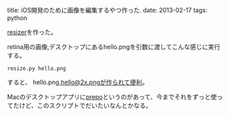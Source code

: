 title: iOS開発のために画像を編集するやつ作った.
date: 2013-02-17
tags: python


[resizer](https://github.com/okamurayasuyuki/resizer)を作った。

retina用の画像,デスクトップにあるhello.pngを引数に渡してこんな感じに実行する。

	resize.py hello.png


すると、
hello.png,hello@2x.pngが作られて便利。

Macのデスクトップアプリに[prepo](https://itunes.apple.com/jp/app/prepo/id476533227?mt=1://itunes.apple.com/jp/app/prepo/id476533227?mt=12)というのがあって、今までそれをずっと使ってたけど、このスクリプトでだいたいなんとかなる。


